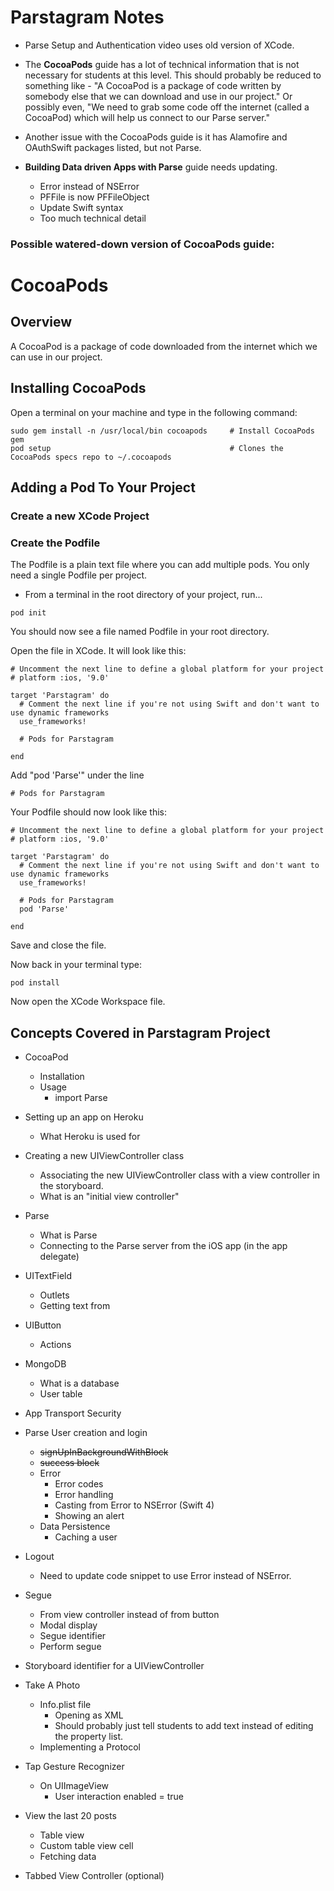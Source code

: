 # Parstagram Notes

* Parse Setup and Authentication video uses old version of XCode.

* The **CocoaPods** guide has a lot of technical information that is not necessary for students at this level. This should probably be reduced to something like - "A CocoaPod is a package of code written by somebody else that we can download and use in our project." Or possibly even, "We need to grab some code off the internet (called a CocoaPod) which will help us connect to our Parse server."

* Another issue with the CocoaPods guide is it has Alamofire and OAuthSwift packages listed, but not Parse.

* **Building Data driven Apps with Parse** guide needs updating.
    * Error instead of NSError
    * PFFile is now PFFileObject
    * Update Swift syntax
    * Too much technical detail

### Possible watered-down version of CocoaPods guide:

# CocoaPods
## Overview
A CocoaPod is a package of code downloaded from the internet which we can use in our project.

## Installing CocoaPods
Open a terminal on your machine and type in the following command:
```
sudo gem install -n /usr/local/bin cocoapods     # Install CocoaPods gem
pod setup                                        # Clones the CocoaPods specs repo to ~/.cocoapods
```
## Adding a Pod To Your Project
### Create a new XCode Project

### Create the Podfile
The Podfile is a plain text file where you can add multiple pods. You only need a single Podfile per project. 

* From a terminal in the root directory of your project, run...
```
pod init
```
You should now see a file named Podfile in your root directory.

Open the file in XCode. It will look like this:
```
# Uncomment the next line to define a global platform for your project
# platform :ios, '9.0'

target 'Parstagram' do
  # Comment the next line if you're not using Swift and don't want to use dynamic frameworks
  use_frameworks!

  # Pods for Parstagram

end
```

Add "pod 'Parse'" under the line
```
# Pods for Parstagram
```
Your Podfile should now look like this:
```
# Uncomment the next line to define a global platform for your project
# platform :ios, '9.0'

target 'Parstagram' do
  # Comment the next line if you're not using Swift and don't want to use dynamic frameworks
  use_frameworks!

  # Pods for Parstagram
  pod 'Parse'

end
```
Save and close the file.

Now back in your terminal type:
```
pod install
```
Now open the XCode Workspace file.


## Concepts Covered in Parstagram Project
* CocoaPod
    * Installation
    * Usage
        * import Parse

* Setting up an app on Heroku
    * What Heroku is used for
* Creating a new UIViewController class
    * Associating the new UIViewController class with a view controller in the storyboard.
    * What is an "initial view controller"
* Parse
    * What is Parse
    * Connecting to the Parse server from the iOS app (in the app delegate)
* UITextField
    * Outlets
    * Getting text from
* UIButton
    * Actions
* MongoDB
    * What is a database
    * User table
* App Transport Security
* Parse User creation and login
    * ~~signUpInBackgroundWithBlock~~
    * ~~success block~~
    * Error
        * Error codes
        * Error handling
        * Casting from Error to NSError (Swift 4)
        * Showing an alert
    * Data Persistence
        * Caching a user
* Logout
    * Need to update code snippet to use Error instead of NSError.
* Segue
    * From view controller instead of from button
    * Modal display
    * Segue identifier
    * Perform segue
* Storyboard identifier for a UIViewController
* Take A Photo
    * Info.plist file
        * Opening as XML
        * Should probably just tell students to add text instead of editing the property list.
    * Implementing a Protocol    
    
* Tap Gesture Recognizer
    * On UIImageView
        * User interaction enabled = true
* View the last 20 posts
    * Table view
    * Custom table view cell
    * Fetching data
* Tabbed View Controller (optional)


